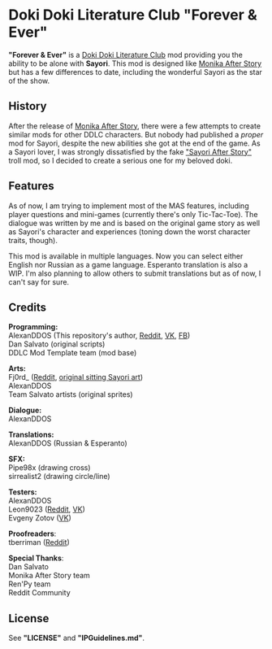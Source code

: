 # Doki Doki Literature Club "Forever & Ever"  
**"Forever & Ever"** is a [Doki Doki Literature Club](http://ddlc.moe) mod providing you the ability to be alone with **Sayori**. This mod is designed like [Monika After Story](https://github.com/Monika-After-Story/MonikaModDev) but has a few differences to date, including the wonderful Sayori as the star of the show.  
## History
After the release of [Monika After Story](https://github.com/Monika-After-Story/MonikaModDev), there were a few attempts to create similar mods for other DDLC characters. But nobody had published a _proper_ mod for Sayori, despite the new abilities she got at the end of the game. As a Sayori lover, I was strongly dissatisfied by the fake ["Sayori After Story"](https://www.reddit.com/r/DDLC/comments/8nviad/mod_release_sayori_after_story/) troll mod, so I decided to create a serious one for my beloved doki.

## Features  
As of now, I am trying to implement most of the MAS features, including player questions and mini-games (currently there's only Tic-Tac-Toe). The dialogue was written by me and is based on the original game story as well as Sayori's character and experiences (toning down the worst character traits, though).  

This mod is available in multiple languages. Now you can select either English nor Russian as a game language. Esperanto translation is also a WIP. I'm also planning to allow others to submit translations but as of now, I can't say for sure.

## Credits  
**Programming:**  
AlexanDDOS (This repository's author, [Reddit](https://www.reddit.com/user/AlexanDDOS), [VK](https://vk.com/alexanddos), [FB](https://www.facebook.com/alexanDDOS))  
Dan Salvato (original scripts)  
DDLC Mod Template team (mod base)  
  
**Arts:**  
Fj0rd_ ([Reddit](https://www.reddit.com/user/Fj0rd_), [original sitting Sayori art](https://www.reddit.com/r/DDLC/comments/7h40q6/ok_final_version_this_time_i_swear/))  
AlexanDDOS  
Team Salvato artists (original sprites)  
  
**Dialogue:**  
AlexanDDOS  
  
**Translations:**  
AlexanDDOS (Russian & Esperanto)  
  
**SFX:**  
Pipe98x (drawing cross)  
sirrealist2 (drawing circle/line)  
  
**Testers:**  
AlexanDDOS  
Leon9023 ([Reddit](https://www.reddit.com/user/leon9023), [VK](https://vk.com/leon9023))  
Evgeny Zotov ([VK](https://vk.com/everlastingtolovesayori)) 

**Proofreaders**:  
tberriman ([Reddit](https://www.reddit.com/user/tberriman))
  
**Special Thanks**:  
Dan Salvato  
Monika After Story team  
Ren'Py team  
Reddit Community  
  
## License  
See **"LICENSE"** and **"IPGuidelines.md"**.
